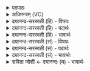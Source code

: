 <details><summary>पदपाठः</summary>

स॒म्राडिति॑ स॒म्ऽराट्। अ॒सि॒। प्र॒तीची॑। दिक्। आ॒दि॒त्याः। ते॒। दे॒वाः। अधि॑पतय॒ इत्यधि॑ऽपतयः। वरु॑णः। हे॒ती॒नाम्। प्र॒ति॒ध॒र्त्तेति॑ प्रतिऽध॒र्त्ता। स॒प्त॒द॒श इति॑ सप्तऽद॒शः। त्वा॒। स्तोमः॑। पृ॒थि॒व्याम्। श्र॒य॒तु॒। म॒रु॒त्व॒तीय॑म्। उ॒क्थम्। अव्य॑थायै। स्त॒भ्ना॒तु॒। वै॒रू॒पम्। साम॑। प्रति॑ष्ठित्यै। प्रति॑स्थित्या॒ इति॒ प्रति॑ऽस्थित्यै। अ॒न्तरि॑क्षे। ऋष॑यः। त्वा॒। प्र॒थ॒म॒जा इति॑ प्रथम॒ऽजाः। दे॒वेषु॑। दि॒वः। मात्र॑या। व॒रि॒म्णा। प्र॒थ॒न्तु॒। वि॒ध॒र्त्तेति॑ विऽध॒र्त्ता। च॒। अ॒यम्। अधि॑पति॒रित्यधि॑ऽपतिः। च॒। ते। त्वा॒। सर्वे॑। सं॒वि॒दा॒ना इति॑ सम्ऽविदा॒नाः। नाक॑स्य। पृ॒ष्ठे। स्व॒र्ग इति॑ स्वः॒ऽगे। लो॒के। यज॑मानम्। च॒। सा॒द॒य॒न्तु॒। १२।
</details>

<details><summary>अधिमन्त्रम् (VC)</summary>

- आदित्या देवताः
- परमेष्ठी ऋषिः
- निचृद्ब्रह्मी जगती, ब्रह्मी बृहती
- निषादः, मध्यमः
</details>

<details><summary>दयानन्द-सरस्वती (हि) - विषयः</summary>

फिर वे स्त्री-पुरुष कैसे हों, यह विषय अगले मन्त्र में कहा है ॥
</details>

<details><summary>दयानन्द-सरस्वती (हि) - पदार्थः</summary>

पदार्थान्वयभाषाः -  हे स्त्रि ! जो तू (प्रतीची) पश्चिम (दिक्) दिशा के समान (सम्राट्) सम्यक् प्रकाशित (असि) है, उस (ते) तेरा पति (आदित्याः) बिजुली से युक्त प्राणवायु (देवाः) दिव्य सुखदाता (अधिपतयः) स्वामियों के तुल्य (अयम्) यह (सप्तदशः) सत्रह संख्या का पूरक (च) और (स्तोमः) स्तुति के योग्य (वरुणः) जलसमुदाय के समान (हेतीनाम्) बिजुलियों का (प्रतिधर्त्ता) धारण करनेवाला (अधिपतिः) स्वामी (त्वा) तुझ को (पृथिव्याम्) पृथिवी पर (श्रयतु) सेवन करे (अव्यथायै) स्वरूप से अचल तेरे लिये (मरुत्वतीयम्) बहुत मनुष्यों के व्याख्यान से युक्त (उक्थम्) कथनयोग्य वेदवचन तथा (प्रतिष्ठित्यै) प्रतिष्ठा के लिये (वैरूपम्) विविध रूपों के व्याख्यान से युक्त (साम) सामवेद को (स्तभ्नातु) ग्रहण करे और जो (दिवः) प्रकाश के (मात्रया) भाग से (वरिम्णा) बहुत्व के साथ (अन्तरिक्षे) आकाश में (प्रथमजाः) विस्तारयुक्त कारण से उत्पन्न हुए (ऋषयः) गतियुक्त वायु (देवेषु) दान के हेतु अवयवों में वर्त्तमान हैं, वैसे (त्वा) तुझ को विद्वान् लोग (प्रथन्तु) प्रसिद्ध उपदेश करें। जैसे (विधर्त्ता) जो विविध रत्नों का धारने हारा है, (च) यह भी (अधिपतिः) अध्यक्ष स्वामी प्रजाओं को सुख में रखता है, वैसे (ते) तेरे मध्य में (सर्वे) सब (संविदानाः) अच्छे प्रकार ज्ञान को प्राप्त हुए (त्वा) तुझ को (च) और (यजमानम्) विद्वानों के सेवक पुरुष को (नाकस्य) दुःखरहित देश के (पृष्ठे) एक भाग में (स्वर्गे) सुखप्रापक (लोके) दर्शनीय स्थान में (सादयन्तु) स्थापित करें ॥१२ ॥
</details>

<details><summary>दयानन्द-सरस्वती (हि) - भावार्थः</summary>

भावार्थभाषाः -  इस मन्त्र में वाचकलुप्तोपमालङ्कार है। जैसे विद्वान् लोग पश्चिम दिशा और वहाँ के पदार्थों को दूसरों को जनाते हैं, वैसे स्त्री-पुरुष अपने सन्तानों आदि को विद्यादि गुणों से सुशोभित करें ॥१२ ॥
</details>

<details><summary>दयानन्द-सरस्वती (सं) - विषयः</summary>

पुनस्तौ कीदृशौ स्यातामित्याह ॥
</details>

<details><summary>दयानन्द-सरस्वती (सं) - पदार्थः</summary>

पदार्थान्वयभाषाः -  हे स्त्रि ! या प्रतीची दिगिव सम्राडसि तस्यास्ते पतिरादित्या देवा अधिपतय इवायं सप्तदशश्च स्तोमो वरुणो हेतीनां प्रतिधर्त्ताधिपतिस्त्वा पृथिव्यां श्रयत्वव्यथायै मरुत्वतीयमुक्थं प्रतिष्ठित्यै वैरूपं साम च स्तभ्नातु ये च दिवो मात्रया वरिम्णा सहान्तरिक्षे प्रथमजा ऋषयो देवेषु वर्त्तन्ते तद्वत् त्वा विद्वांसः प्रथन्तु। यथा विधर्त्ता चाधिपतिश्च राजा प्रजाः सुखे स्थापयतु तथा ते सर्वे संविदानाः सन्तस्त्वा यजमानं च नाकस्य पृष्ठे स्वर्गे लोके सादयन्तु ॥१२ ॥
</details>

<details><summary>दयानन्द-सरस्वती (सं) - भावार्थः</summary>

भावार्थभाषाः -  अत्र वाचकलुप्तोपमालङ्कारः। यथा विद्वांसः पश्चिमां दिशं तत्रस्थान् पदार्थाँश्चान्येभ्यो विज्ञापयन्ति। तथा स्त्रीपुरुषाः स्वापत्यादीन् विद्ययाऽलंकुर्वन्तु ॥१२ ॥
</details>

<details><summary>सविता जोशी ← दयानन्दः (म) - भावार्थः</summary>

भावार्थभाषाः -  या मंत्रात वाचकलुप्तोपमालंकार आहे. जसे विद्वान लोक पश्चिम दिशा व तेथील पदार्थांचे ज्ञान इतरांना देतात तसे स्त्री-पुरुषांनी संतानांना विद्या इत्यादी गुणांनी सुशोभित करावे.
</details>